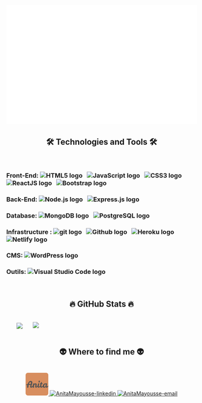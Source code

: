 <!-- AnitaMayousse -->
<a href="#" target="_blank">
  <img src="svg/AnitaMayousse.svg" width="1200" alt="Click to see the source" />
</a>

<h2 align="center">🛠 Technologies and Tools 🛠</h2>
<br>
<div>
<h3> Front-End: 
  <span><img src="https://img.shields.io/badge/HTML5-282C34?logo=html5&logoColor=E34F26" alt="HTML5 logo" title="HTML5" height="25" /></span>
  &nbsp;
  <!-- https://simpleicons.org/ -->
  <span><img src="https://img.shields.io/badge/JavaScript-282C34?logo=javascript&logoColor=F7DF1E" alt="JavaScript logo" title="JavaScript" height="25" /></span>
  &nbsp;
  <span><img src="https://img.shields.io/badge/CSS3-282C34?logo=css3&logoColor=1572B6" alt="CSS3 logo" title="CSS3" height="25" /></span>
  &nbsp;
  <span><img src="https://img.shields.io/badge/ReactJS-282C34?logo=react&logoColor=61DAFB" alt="ReactJS logo" title="ReactJS" height="25" /></span>
  &nbsp;
  <span><img src="https://img.shields.io/badge/Bootstrap-282C34?logo=bootstrap&logoColor=7952B3" alt="Bootstrap logo" title="Bootstrap" height="25" /></span>
  &nbsp;
  </h3>
</div>

<div>
  <h3>Back-End:
    <span><img src="https://img.shields.io/badge/Node.js-282C34?logo=node.js&logoColor=00F200" alt="Node.js logo" title="Node.js" height="25" /></span>
    &nbsp;
    <span><img src="https://img.shields.io/badge/Express-282C34?logo=express&logoColor=FFFFFF" alt="Express.js logo" title="Express.js" height="25" /></span>
    &nbsp;
  </h3>
</div>

<div>
  <h3>Database:
    <span><img src="https://img.shields.io/badge/MongoDB-282C34?logo=mongodb&logoColor=47A248" alt="MongoDB logo" title="MongoDB" height="25" /></span>
    &nbsp;
    <span><img src="https://img.shields.io/badge/PostgreSQL-4169E1?logo=PostgreSQL&logoColor=FFFFFF" alt="PostgreSQL logo" title="PostgreSQL" height="25" /></span>
    &nbsp;
  </h3>
</div>

<div>
  <h3>Infrastructure : 
    <span><img src="https://img.shields.io/badge/git-282C34?logo=git&logoColor=F05032" alt="git logo" title="git" height="25" /></span>
    &nbsp;
    <span><img src="https://img.shields.io/badge/github-181717?logo=github&logoColor=FFFFF" alt="Github logo" title="Github" height="25" /></span>
    &nbsp;
    <span><img src="https://img.shields.io/badge/heroku-430098?logo=heroku&logoColor=FFFFF" alt="Heroku logo" title="Heroku" height="25" /></span>
    &nbsp;
    <span><img src="https://img.shields.io/badge/netlify-00C7B7?logo=netlify&logoColor=FFFFF" alt="Netlify logo" title="Netlify" height="25" /></span>
    &nbsp;
  
  </h3>
</div>

<div>
 <h3>CMS: 
    <span><img src="https://img.shields.io/badge/WordPress-282C34?logo=wordPress&logoColor=21759B" alt="WordPress logo" title="WordPress" height="25" /></span>
    &nbsp;
  </h3>
</div>

<div>
  <h3> Outils:
    <span><img src="https://img.shields.io/badge/VS%20Code-282C34?logo=visual-studio-code&logoColor=007ACC" alt="Visual Studio Code logo" title="Visual Studio Code" height="25" /></span>
    &nbsp;
  </h3>
</div>


<!-- <span><img src="https://img.shields.io/badge/TypeScript-282C34?logo=typescript&logoColor=3178C6" alt="TypeScript logo" title="TypeScript" height="25" /></span>
&nbsp; -->

<!-- <span><img src="https://img.shields.io/badge/Redux-282C34?logo=redux&logoColor=764ABC" alt="Redux logo" title="Redux" height="25" /></span>
&nbsp; -->
<!-- <span><img src="https://img.shields.io/badge/Vue.js-282C34?logo=vue.js&logoColor=4FC08D" alt="Vue.js logo" title="Vue.js" height="25" /></span>
&nbsp; -->
<!-- <span><img src="https://img.shields.io/badge/Nuxt.js-282C34?logo=nuxt.js&logoColor=4FC08D" alt="Nuxt.js logo" title="Nuxt.js" height="25" /></span> 
&nbsp;-->

<!-- <span><img src="https://img.shields.io/badge/Tailwind%20CSS-282C34?logo=tailwind-css&logoColor=38B2AC" alt="TailwindCSS logo" title="TailwindCSS" height="25" /></span>
&nbsp; -->
<!-- <span><img src="https://img.shields.io/badge/Three.js-282C34?logo=three.js&logoColor=FFFFFF" alt="Three.js logo" title="Three.js" height="25" /></span>
&nbsp; -->

<!-- <span><img src="https://img.shields.io/badge/Sass-282C34?logo=sass&logoColor=CC6699" alt="SASS logo" title="SASS" height="25" /></span> 
&nbsp;-->

<!-- <span><img src="https://img.shields.io/badge/ESLint-282C34?logo=eslint&logoColor=4B32C3" alt="ESLint logo" title="ESLint" height="25" /></span> 
&nbsp;-->

<!-- <span><img src="https://img.shields.io/badge/Firebase-282C34?logo=firebase&logoColor=FFCA28" alt="Firebase logo" title="Firebase" height="25" /></span>
&nbsp; -->

<br>

<h2 align="center">🔥 GitHub Stats 🔥</h2>
<!-- https://github.com/anuraghazra/github-readme-stats -->
<br>
<div align=center>
  <a href="#" title="AnitaMayousse">
    <img width="315" align="center" src="https://github-readme-stats.vercel.app/api/top-langs/?username=AnitaMayousse&hide=c%23,powershell,Mathematica,Ruby,Objective-C,Objective-C%2b%2b,Cuda&title_color=61dafb&text_color=ffffff&icon_color=61dafb&bg_color=20232a&langs_count=8&layout=compact&border_color=61dafb&hide_border=true" />
  </a>
  <a href="#" title="AnitaMayousse">
    <img align="right" width="434" src="https://github-readme-stats.vercel.app/api?username=AnitaMayousse&show_icons=true&theme=react&border_color=61dafb&hide_border=true" />
  </a>
</div>

<br>

<h2 align="center">👽 Where to find me 👽</h2>
<br>
<!-- https://icons8.com -->
<div align="center">
  <a href="https://anitamayousse.github.io/" target="blank">
    <img width="60" height="60" src="./images/Anita.png" alt="Anita Mayousse" />
  </a>
  <!-- <a href="https://facebook.com/AnitaMayousse" target="blank">
    <img src="https://img.icons8.com/bubbles/100/000000/facebook-new.png" alt="AnitaMayousse-facebook" />
  </a> -->
  <!-- <a href="https://www.youtube.com/c/AnitaMayousseOfficial" target="blank">
    <img src="https://img.icons8.com/bubbles/100/000000/youtube-squared.png" alt="AnitaMayousse-youtube" />
  </a> -->
  <a href="https://www.linkedin.com/in/anita-pra/ target="blank">
    <img src="https://img.icons8.com/bubbles/100/000000/linkedin.png" alt="AnitaMayousse-linkedin" />
  </a>
  <!-- <a href="https://instagram.com/AnitaMayousse" target="blank">
    <img src="https://img.icons8.com/bubbles/100/000000/instagram.png" alt="AnitaMayousse-instagram" />
  </a> -->
  <a href="mailto:anita.mayousse@gmail.com" target="top">
    <img src="https://img.icons8.com/bubbles/100/000000/apple-mail.png" alt="AnitaMayousse-email" />
  </a>
</div>

<br>

<!-- <h2 align="center">📑 Random DEV Quotes 📑</h2>
<br> -->
<!-- https://github.com/shravan20/github-readme-quotes -->
<!-- <div align="right">

![Quote](https://github-readme-quotes.herokuapp.com/quote?theme=onedark&animation=default&layout=default&font=default)

</div> -->

